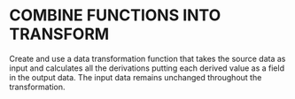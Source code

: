 # COMBINE FUNCTIONS INTO TRANSFORM

Create and use a data transformation function that takes the source data
as input and calculates all the derivations putting each derived value as a field in the
output data. The input data remains unchanged
throughout the transformation.